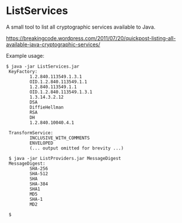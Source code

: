 ListServices
============

A small tool to list all cryptographic services available to Java.

https://breakingcode.wordpress.com/2011/07/20/quickpost-listing-all-available-java-cryptographic-services/

Example usage:

    $ java -jar ListServices.jar
     KeyFactory:
             1.2.840.113549.1.3.1
             OID.1.2.840.113549.1.1
             1.2.840.113549.1.1
             OID.1.2.840.113549.1.3.1
             1.3.14.3.2.12
             DSA
             DiffieHellman
             RSA
             DH
             1.2.840.10040.4.1

     TransformService:
             INCLUSIVE_WITH_COMMENTS
             ENVELOPED
             (... output omitted for brevity ...)

     $ java -jar ListProviders.jar MessageDigest
     MessageDigest:
             SHA-256
             SHA-512
             SHA
             SHA-384
             SHA1
             MD5
             SHA-1
             MD2

     $
